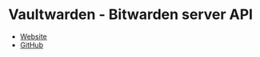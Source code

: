 # Vaultwarden - Bitwarden server API

- [Website](https://bitwarden.com/)
- [GitHub](https://github.com/dani-garcia/vaultwarden)
